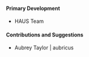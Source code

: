 #### Primary Development ####
- HAUS Team


#### Contributions and Suggestions ####
- Aubrey Taylor | aubricus
